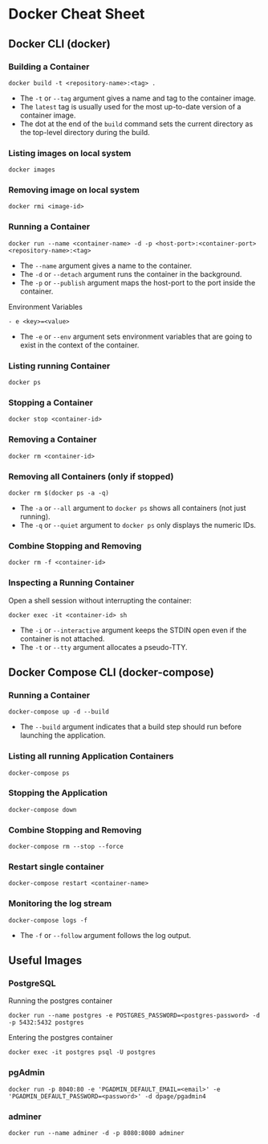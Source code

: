 # Docker Cheat Sheet

## Docker CLI (docker)

### Building a Container
    docker build -t <repository-name>:<tag> .
* The `-t` or `--tag` argument gives a name and tag to the container image.
* The `latest` tag is usually used for the most up-to-date version of a container image.
* The dot at the end of the `build` command sets the current directory as the top-level directory during the build.

### Listing images on local system
    docker images

### Removing image on local system
    docker rmi <image-id>
    
### Running a Container
    docker run --name <container-name> -d -p <host-port>:<container-port> <repository-name>:<tag>
* The `--name` argument gives a name to the container.
* The `-d` or `--detach` argument runs the container in the background.
* The `-p` or `--publish` argument maps the host-port to the port inside the container.

Environment Variables

    - e <key>=<value>
* The `-e` or `--env` argument sets environment variables that are going to exist in the context of the container.

### Listing running Container
    docker ps
    
### Stopping a Container
    docker stop <container-id>
### Removing a Container
    docker rm <container-id>
### Removing all Containers (only if stopped)
    docker rm $(docker ps -a -q)
* The `-a` or `--all` argument to `docker ps` shows all containers (not just running).
* The `-q` or `--quiet` argument to `docker ps` only displays the numeric IDs.

### Combine Stopping and Removing
    docker rm -f <container-id>

### Inspecting a Running Container
Open a shell session without interrupting the container:
    
    docker exec -it <container-id> sh
* The `-i` or `--interactive` argument keeps the STDIN open even if the container is not attached.
* The `-t` or `--tty` argument allocates a pseudo-TTY.

## Docker Compose CLI (docker-compose)
### Running a Container
    docker-compose up -d --build
* The `--build` argument indicates that a build step should run before launching the application.

### Listing all running Application Containers
    docker-compose ps
    
### Stopping the Application
    docker-compose down
    
### Combine Stopping and Removing
    docker-compose rm --stop --force

### Restart single container
    docker-compose restart <container-name>

### Monitoring the log stream
    docker-compose logs -f
* The `-f` or `--follow` argument follows the log output.

## Useful Images
### PostgreSQL
Running the postgres container

    docker run --name postgres -e POSTGRES_PASSWORD=<postgres-password> -d -p 5432:5432 postgres

Entering the postgres container

    docker exec -it postgres psql -U postgres
    
### pgAdmin
    docker run -p 8040:80 -e 'PGADMIN_DEFAULT_EMAIL=<email>' -e 'PGADMIN_DEFAULT_PASSWORD=<password>' -d dpage/pgadmin4

### adminer
    docker run --name adminer -d -p 8080:8080 adminer